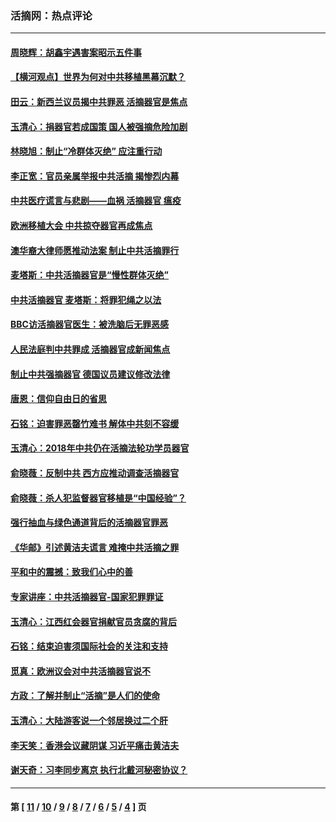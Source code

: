 ### 活摘网：热点评论
---
#### [周晓辉：胡鑫宇遇害案昭示五件事](../../pages/nf5879/n13921870.md?02110430) 
#### [【横河观点】世界为何对中共移植黑幕沉默？](../../pages/nf5879/n13244249.md?02110430) 
#### [田云：新西兰议员揭中共罪恶 活摘器官是焦点](../../pages/nf5879/n13070629.md?02110430) 
#### [玉清心：捐器官若成国策 国人被强摘危险加剧](../../pages/nf5879/n12802713.md?02110430) 
#### [林晓旭：制止“冷群体灭绝” 应注重行动](../../pages/nf5879/n12779736.md?02110430) 
#### [李正宽：官员亲属举报中共活摘 揭惨烈内幕](../../pages/nf5879/n12684490.md?02110430) 
#### [中共医疗谎言与悲剧——血祸 活摘器官 瘟疫](../../pages/nf5879/n12372103.md?02110430) 
#### [欧洲移植大会 中共掠夺器官再成焦点](../../pages/nf5879/n11538883.md?02110430) 
#### [澳华裔大律师愿推动法案 制止中共活摘罪行](../../pages/nf5879/n11377039.md?02110430) 
#### [麦塔斯：中共活摘器官是“慢性群体灭绝”](../../pages/nf5879/n11350529.md?02110430) 
#### [中共活摘器官 麦塔斯：将罪犯绳之以法](../../pages/nf5879/n11347973.md?02110430) 
#### [BBC访活摘器官医生：被洗脑后无罪恶感](../../pages/nf5879/n11335935.md?02110430) 
#### [人民法庭判中共罪成 活摘器官成新闻焦点](../../pages/nf5879/n11331578.md?02110430) 
#### [制止中共强摘器官 德国议员建议修改法律](../../pages/nf5879/n11249451.md?02110430) 
#### [唐恩：信仰自由日的省思](../../pages/nf5879/n11003525.md?02110430) 
#### [石铭：迫害罪恶罄竹难书  解体中共刻不容缓](../../pages/nf5879/n10942855.md?02110430) 
#### [玉清心：2018年中共仍在活摘法轮功学员器官](../../pages/nf5879/n10914646.md?02110430) 
#### [俞晓薇：反制中共 西方应推动调查活摘器官](../../pages/nf5879/n10794671.md?02110430) 
#### [俞晓薇：杀人犯监督器官移植是“中国经验”？](../../pages/nf5879/n10466427.md?02110430) 
#### [强行抽血与绿色通道背后的活摘器官罪恶](../../pages/nf5879/n10004708.md?02110430) 
#### [《华邮》引述黄洁夫谎言 难掩中共活摘之罪](../../pages/nf5879/n9642309.md?02110430) 
#### [平和中的震撼：致我们心中的善](../../pages/nf5879/n9021123.md?02110430) 
#### [专家讲座：中共活摘器官-国家犯罪罪证](../../pages/nf5879/n8828153.md?02110430) 
#### [玉清心：江西红会器官捐献官员贪腐的背后](../../pages/nf5879/n8522122.md?02110430) 
#### [石铭：结束迫害须国际社会的关注和支持](../../pages/nf5879/n8443497.md?02110430) 
#### [觅真：欧洲议会对中共活摘器官说不](../../pages/nf5879/n8337486.md?02110430) 
#### [方政：了解并制止“活摘”是人们的使命](../../pages/nf5879/n8329214.md?02110430) 
#### [玉清心：大陆游客说一个邻居换过二个肝](../../pages/nf5879/n8291404.md?02110430) 
#### [李天笑：香港会议藏阴谋 习近平痛击黄洁夫](../../pages/nf5879/n8241459.md?02110430) 
#### [谢天奇：习李同步离京 执行北戴河秘密协议？](../../pages/nf5879/n8230418.md?02110430) 

---
#### 第 [ [11](./11.md?02110430) / [10](./10.md?02110430) / [9](./9.md?02110430) / [8](./8.md?02110430) / [7](./7.md?02110430) / [6](./6.md?02110430) / [5](./5.md?02110430) / [4](./4.md?02110430) ] 页
